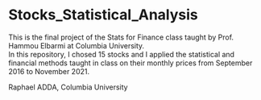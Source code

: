 # Stocks_Statistical_Analysis

This is the final project of the Stats for Finance class taught by Prof. Hammou Elbarmi at Columbia University.  
In this repository, I chosed 15 stocks and I applied the statistical and financial methods taught in class on their monthly prices from September 2016 to November 2021.  
  
Raphael ADDA, Columbia University
